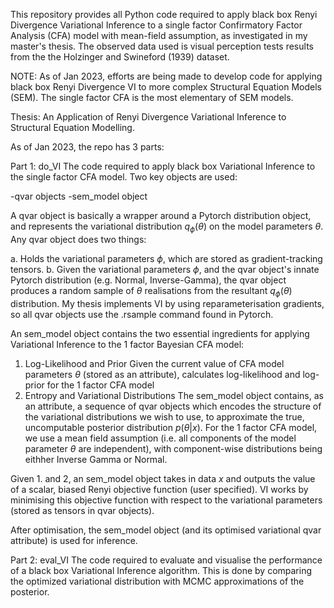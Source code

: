 This repository provides all Python code required to apply black box Renyi Divergence Variational Inference to a single factor Confirmatory Factor Analysis (CFA) model with mean-field assumption, as investigated in my master's thesis. The observed data used is visual perception tests results from the the Holzinger and Swineford (1939) dataset. 

NOTE: As of Jan 2023, efforts are being made to develop code for applying black box Renyi Divergence VI to more complex Structural Equation Models (SEM). The single factor CFA is the most elementary of SEM models. 

Thesis: An Application of Renyi Divergence Variational Inference to Structural Equation Modelling. 

As of Jan 2023, the repo has 3 parts: 

Part 1: do_VI 
The code required to apply black box Variational Inference to the single factor CFA model. Two key objects are used: 

-qvar objects
-sem_model object 

A qvar object is basically a wrapper around a Pytorch distribution object, and represents the variational distribution $q_{\phi}(\theta)$ on the model parameters $\theta$. Any qvar object does two things: 

a. Holds the variational parameters $\phi$, which are stored as gradient-tracking tensors.
b. Given the variational parameters $\phi$, and the qvar object's innate Pytorch distribution (e.g. Normal, Inverse-Gamma), the qvar object produces a random sample of $\theta$ realisations from the resultant $q_{\phi}(\theta)$ distribution. My thesis implements VI by using reparameterisation gradients, so all qvar objects use the .rsample command found in Pytorch.

An sem_model object contains the two essential ingredients for applying Variational Inference to the 1 factor Bayesian CFA model: 
1. Log-Likelihood and Prior
Given the current value of CFA model parameters $\theta$ (stored as an attribute), calculates log-likelihood and log-prior for the 1 factor CFA model
2. Entropy and Variational Distributions 
The sem_model object contains, as an attribute, a sequence of qvar objects which encodes the structure of the variational distributions we wish to use, to approximate the true, uncomputable posterior distribution $p(\theta | x)$. For the 1 factor CFA model, we use a mean field assumption (i.e. all components of the model parameter $\theta$ are independent), with component-wise distributions being eithher Inverse Gamma or Normal. 

Given 1. and 2, an sem_model object takes in data $x$ and outputs the value of a scalar, biased Renyi objective function (user specified). VI works by minimising this objective function with respect to the variational parameters (stored as tensors in qvar objects). 

After optimisation, the sem_model object (and its optimised variational qvar attribute) is used for inference.

Part 2: eval_VI
The code required to evaluate and visualise the performance of a black box Variational Inference algorithm. This is done by comparing the optimized variational distribution with MCMC approximations of the posterior. 

